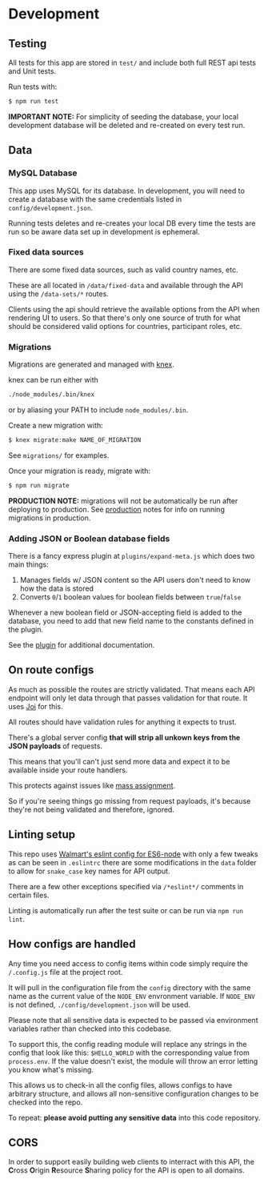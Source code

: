 # Development

## Testing

All tests for this app are stored in `test/` and include both full REST api tests and Unit tests.

Run tests with:

```sh
$ npm run test
```

**IMPORTANT NOTE:** For simplicity of seeding the database, your local development database will be deleted and re-created on every test run.


## Data

### MySQL Database

This app uses MySQL for its database. In development, you will need to create a database with the same credentials listed in `config/development.json`.

Running tests deletes and re-creates your local DB every time the tests are run so be aware data set up in development is ephemeral.

### Fixed data sources

There are some fixed data sources, such as valid country names, etc.

These are all located in `/data/fixed-data` and available through the API using the `/data-sets/*` routes.

Clients using the api should retrieve the available options from the API when rendering UI to users. So that there's only one source of truth for what should be considered valid options for countries, participant roles, etc.

### Migrations

Migrations are generated and managed with [knex][].

knex can be run either with
```sh
./node_modules/.bin/knex
```
or by aliasing your PATH to include `node_modules/.bin`.

Create a new migration with:

```sh
$ knex migrate:make NAME_OF_MIGRATION
```

See `migrations/` for examples.

Once your migration is ready, migrate with:

```sh
$ npm run migrate
```

**PRODUCTION NOTE:** migrations will not be automatically be run after deploying to production. See [production][] notes for info on running migrations in production.

### Adding JSON or Boolean database fields

There is a fancy express plugin at `plugins/expand-meta.js` which does two main things:

1. Manages fields w/ JSON content so the API users don't need to know how the data is stored
2. Converts `0`/`1` boolean values for boolean fields between `true`/`false`

Whenever a new boolean field or JSON-accepting field is added to the database, you need to add that new field name to the constants defined in the plugin.

See the [plugin](./plugins/expand-meta.js) for additional documentation.


## On route configs

As much as possible the routes are strictly validated. That means each API endpoint will only let data through that passes validation for that route. It uses [Joi](https://github.com/hapijs/joi/blob/master/API.md) for this.

All routes should have validation rules for anything it expects to trust.

There's a global server config **that will strip all unkown keys from the JSON payloads** of requests.

This means that you'll can't just send more data and expect it to be available inside your route handlers.

This protects against issues like [mass assignment](http://brakemanscanner.org/docs/warning_types/mass_assignment/).

So if you're seeing things go missing from request payloads, it's because they're not being validated and therefore, ignored.


## Linting setup

This repo uses [Walmart's eslint config for ES6-node](https://github.com/walmartlabs/eslint-config-defaults) with only a few tweaks as can be seen in `.eslintrc` there are some modifications in the `data` folder to allow for `snake_case` key names for API output.

There are a few other exceptions specified via `/*eslint*/` comments in certain files.

Linting is automatically run after the test suite or can be run via `npm run lint`.


## How configs are handled

Any time you need access to config items within code simply require the `/.config.js` file at the project root.

It will pull in the configuration file from the `config` directory with the same name as the current value of the `NODE_ENV` envronment variable. If `NODE_ENV` is not defined, `./config/development.json` will be used.

Please note that all sensitive data is expected to be passed via environment variables rather than checked into this codebase.

To support this, the config reading module will replace any strings in the config that look like this: `$HELLO_WORLD` with the corresponding value from `process.env`. If the value doesn't exist, the module will throw an error letting you know what's missing.

This allows us to check-in all the config files, allows configs to have arbitrary structure, and allows all non-sensitive configuration changes to be checked into the repo.

To repeat: **please avoid putting any sensitive data** into this code repository.


## CORS

In order to support easily building web clients to interract with this API, the **C**ross **O**rigin **R**esource **S**haring policy for the API is open to all domains.


[knex]: http://knexjs.org/
[production]: ./PRODUCTION.md
